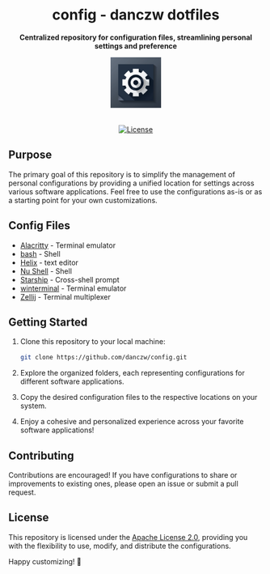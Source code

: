 <div align="center">

<h1> <b> config - danczw dotfiles </b> </h1>

**Centralized repository for configuration files, streamlining personal settings and preference**

<img src="./assets/config.png" width="100" height="100">
<br>
<br>

[![License](https://img.shields.io/badge/License-Apache_2.0-blue.svg)](https://opensource.org/licenses/Apache-2.0)


</div>

## Purpose

The primary goal of this repository is to simplify the management of personal configurations by providing a unified location for settings across various software applications. Feel free to use the configurations as-is or as a starting point for your own customizations.

## Config Files

- [Alacritty](./alacritty) - Terminal emulator
- [bash](./bash) - Shell
- [Helix](./helix) - text editor
- [Nu Shell](./nushell) - Shell
- [Starship](./starship) - Cross-shell prompt
- [winterminal](./winterminal) - Terminal emulator
- [Zellij](./zellij) - Terminal multiplexer

## Getting Started

1. Clone this repository to your local machine:

   ```bash
   git clone https://github.com/danczw/config.git
   ```

2. Explore the organized folders, each representing configurations for different software applications.

3. Copy the desired configuration files to the respective locations on your system.

4. Enjoy a cohesive and personalized experience across your favorite software applications!

## Contributing

Contributions are encouraged! If you have configurations to share or improvements to existing ones, please open an issue or submit a pull request.

## License

This repository is licensed under the [Apache License 2.0](LICENSE), providing you with the flexibility to use, modify, and distribute the configurations.

Happy customizing! 🚀